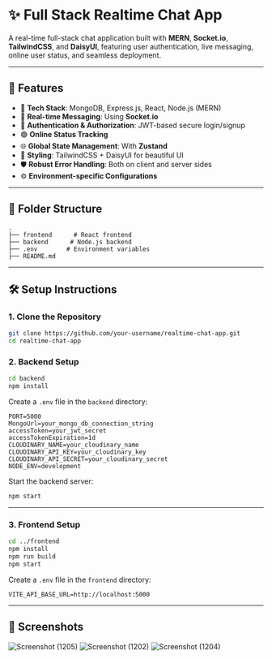 # ✨ Full Stack Realtime Chat App

A real-time full-stack chat application built with **MERN**, **Socket.io**, **TailwindCSS**, and **DaisyUI**, featuring user authentication, live messaging, online user status, and seamless deployment.

---

## 🚀 Features

* 🌟 **Tech Stack**: MongoDB, Express.js, React, Node.js (MERN)
* 👾 **Real-time Messaging**: Using **Socket.io**
* 🎃 **Authentication & Authorization**: JWT-based secure login/signup
* 🟢 **Online Status Tracking**
* 🌐 **Global State Management**: With **Zustand**
* 🎨 **Styling**: TailwindCSS + DaisyUI for beautiful UI
* 🛡️ **Robust Error Handling**: Both on client and server sides
* ⚙️ **Environment-specific Configurations**

---

## 📁 Folder Structure

```
.
├── frontend      # React frontend
├── backend      # Node.js backend
├── .env        # Environment variables
├── README.md
```

---

## 🛠️ Setup Instructions

### 1. Clone the Repository

```bash
git clone https://github.com/your-username/realtime-chat-app.git
cd realtime-chat-app
```

### 2. Backend Setup

```bash
cd backend
npm install
```

Create a `.env` file in the `backend` directory:

```env
PORT=5000
MongoUrl=your_mongo_db_connection_string
accessToken=your_jwt_secret
accessTokenExpiration=1d
CLOUDINARY_NAME=your_cloudinary_name
CLOUDINARY_API_KEY=your_cloudinary_key
CLOUDINARY_API_SECRET=your_cloudinary_secret
NODE_ENV=development
```

Start the backend server:

```bash
npm start
```

---

### 3. Frontend Setup

```bash
cd ../frontend
npm install
npm run build
npm start
```
Create a `.env` file in the `frontend` directory:

```env
VITE_API_BASE_URL=http://localhost:5000
```
---

## 📸 Screenshots

![Screenshot (1205)](https://github.com/user-attachments/assets/2d174b55-2cc6-45cb-8ef5-8a8e3fa2ffd3)
![Screenshot (1202)](https://github.com/user-attachments/assets/1b4e7aae-1f7b-4172-9549-1b9a9a70feba)
![Screenshot (1204)](https://github.com/user-attachments/assets/89a9952d-2772-479f-8e2b-6b58abb60625)



